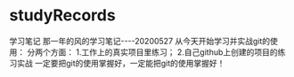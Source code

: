 # studyRecords
学习笔记
那一年的风的学习笔记----20200527
从今天开始学习并实战git的使用：
分两个方面：
1.工作上的真实项目里练习；
2.自己github上创建的项目的练习实战
一定要把git的使用掌握好，一定能把git的使用掌握好！

